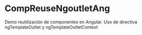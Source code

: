 # CompReuseNgoutletAng
Demo reutilización de componentes en Angular. Uso de directiva ngTemplateOutlet y ngTemplateOutletContext
